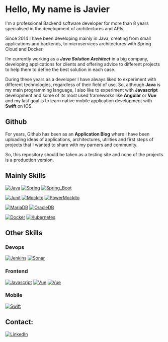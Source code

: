 # Hello, My name is Javier

I'm a professional Backend software developer for more than 8 years specialised in the development of architectures and APIs..

Since 2014 I have been developing mainly in Java, creating from small applications and backends, to microservices architectures with Spring Cloud and Docker.

I’m currently working as a ***Java Solution Architect*** in a big company, developing applications for clients and offering advice to different projects to help them to define the best solution in each case.

During these years as a developer I have always liked to experiment with different technologies, regardless of their field of use.
So, although **Java** is my main programming language, I also like to experiment with **Javascript** development and some of its most used frameworks like **Angular** or **Vue** and my last goal is to learn native mobile application development with **Swift** on IOS.


## Github
For years, Github has been as an **Application Blog** where I have been uploading ideas of applications, architectures, utilities and first steps of projects that I wanted to share with my parners and community.

So, this repository should be taken as a testing site and none of the projects is a production version.

## Mainly Skills

[![Java](https://img.shields.io/badge/Java-007396?style=for-the-badge&logo=java&logoColor=red&labelColor=white)]()
[![Spring](https://img.shields.io/badge/Spring-6DB33F?style=for-the-badge&logo=spring&logoColor=white&labelColor=000)]()
[![Spring_Boot](https://img.shields.io/badge/Spring_Boot-6DB33F?style=for-the-badge&logo=springboot&logoColor=white&labelColor=000)]()


[![Junit](https://img.shields.io/badge/Junit-007396?style=for-the-badge&logo=java&logoColor=red&labelColor=white)]()
[![Mockito](https://img.shields.io/badge/Mockito-007396?style=for-the-badge&logo=java&logoColor=red&labelColor=white)]()
[![PowerMockito](https://img.shields.io/badge/PowerMockito-007396?style=for-the-badge&logo=java&logoColor=red&labelColor=white)]()

[![MariaDB](https://img.shields.io/badge/MariaDB-003545?style=for-the-badge&logo=mariadb&logoColor=white&labelColor=000)]()
[![OracleDB](https://img.shields.io/badge/OracleDB-F80000?style=for-the-badge&logo=oracle&logoColor=white&labelColor=000)]()

[![Docker](https://img.shields.io/badge/Docker-2496ED?style=for-the-badge&logo=docker&logoColor=white&labelColor=000)]()
[![Kubernetes](https://img.shields.io/badge/Kubernetes-326CE5?style=for-the-badge&logo=kubernetes&logoColor=white&labelColor=000)]()


## Other Skills

### Devops

[![Jenkins](https://img.shields.io/badge/Jenkins-D24939?style=for-the-badge&logo=jenkins&logoColor=white&labelColor=000)]()
[![Sonar](https://img.shields.io/badge/SonarSource-CB3032?style=for-the-badge&logo=sonarsource&logoColor=white&labelColor=000)]()


### Frontend
[![Javascript](https://img.shields.io/badge/Javascript-F7DF1E?style=for-the-badge&logo=javascript&logoColor=white&labelColor=000)]()
[![Vue](https://img.shields.io/badge/Vue-4FC08D?style=for-the-badge&logo=vue.js&logoColor=white&labelColor=000)]()
[![Vue](https://img.shields.io/badge/Vue-4FC08D?style=for-the-badge&logo=vue.js&logoColor=white&labelColor=000)]()

### Mobile
[![Swift](https://img.shields.io/badge/Swift-F05138?style=for-the-badge&logo=swift&logoColor=white&labelColor=000)]()


## Contact:
[![LinkedIn](https://img.shields.io/badge/LinkedIn-0077B5?style=for-the-badge&logo=linkedin&logoColor=white&labelColor=101010)](https://www.linkedin.com/in/javier-lacalle-74992226/)



